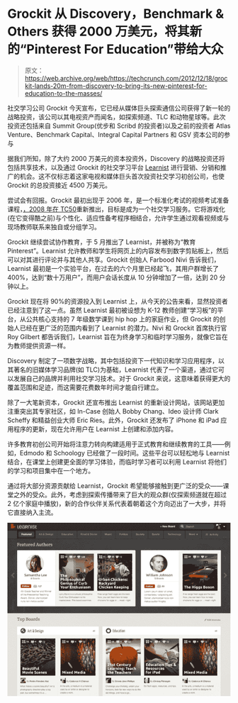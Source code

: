 # Grockit 从 Discovery，Benchmark & Others 获得 2000 万美元，将其新的“Pinterest For Education”带给大众

> 原文：<https://web.archive.org/web/https://techcrunch.com/2012/12/18/grockit-lands-20m-from-discovery-to-bring-its-new-pinterest-for-education-to-the-masses/>

社交学习公司 Grockit 今天宣布，它已经从媒体巨头探索通信公司获得了新一轮的战略投资，该公司以其电视资产而闻名，如探索频道、TLC 和动物星球等。此次投资还包括来自 Summit Group(优步和 Scribd 的投资者)以及之前的投资者 Atlas Venture、Benchmark Capital、Integral Capital Partners 和 GSV 资本公司的参与

据我们所知，除了大约 2000 万美元的资本投资外，Discovery 的战略投资还将包括共享技术，以及通过 Grockit 的社交学习平台 [Learnist](https://web.archive.org/web/20221206222130/http://learni.st/) 进行营销、分销和推广的机会。这不仅标志着这家电视和媒体巨头首次投资社交学习初创公司，也使 Grockit 的总投资接近 4500 万美元。

尝试会有回报。Grockit 最初出现于 2006 年，是一个标准化考试的视频考试准备课程，[，2008 年在 TC50](https://web.archive.org/web/20221206222130/https://beta.techcrunch.com/2008/09/10/tc50-grockit-the-multiplayer-learning-game-thats-better-than-any-practice-test/)重新推出，目标是成为一个社交学习服务。它将游戏化(在它变得酷之前)与个性化、适应性备考程序相结合，允许学生通过观看视频或与现场教师联系来独自或分组学习。

Grockit 继续尝试协作教育，于 5 月推出了 Learnist，并被称为“教育 Pinterest”。Learnist 允许教师和学生将网页上的内容发布到数字剪贴板上，然后可以对其进行评论并与其他人共享。Grockit 创始人 Farbood Nivi 告诉我们，Learnist 最初是一个实验平台，在过去的六个月里已经起飞，其用户群增长了 400%，达到“数十万用户”，而用户会话长度从 10 分钟增加了一倍，达到 20 分钟以上。

Grockit 现在将 90%的资源投入到 Learnist 上，从今天的公告来看，显然投资者已经注意到了这一点。虽然 Learnist 最初被设想为 K-12 教师创建“学习板”的平台，从公共核心支持的 7 年级数学课到 hip hop 上的家庭作业，但 Grockit 的创始人已经在更广泛的范围内看到了 Learnist 的潜力。Nivi 和 Grockit 首席执行官 Roy Gilbert 都告诉我们，Learnist 旨在为终身学习和临时学习服务，就像它旨在为教师提供资源一样。

Discovery 制定了一项数字战略，其中包括投资下一代知识和学习应用程序，以其著名的旧媒体学习品牌(如 TLC)为基础，Learnist 代表了一个渠道，通过它可以发展自己的品牌并利用社交学习技术。对于 Grockit 来说，这意味着获得更大的覆盖范围和足迹，而这需要花费数年时间才能自行建立。

除了一大笔新资本，Grockit 还宣布推出 Learnist 的重新设计网站，该网站更加注重突出其专家社区，如 In-Case 创始人 Bobby Chang、Ideo 设计师 Clark Scheffy 和精益创业大师 Eric Ries。此外，Grockit 还发布了 iPhone 和 iPad 应用程序的更新，现在允许用户在 Learnist 上创建和添加内容。

许多教育初创公司开始将注意力转向构建适用于正式教育和继续教育的工具——例如，Edmodo 和 Schoology 已经做了一段时间。这些平台可以轻松地与 Learnist 结合，在课堂上创建更全面的学习体验，而临时学习者可以利用 Learnist 将他们的学习和项目集中在一个地方。

通过将大部分资源贡献给 Learnist，Grockit 希望能够接触到更广泛的受众——课堂之外的受众。此外，考虑到探索传播带来了巨大的观众群(仅探索频道就在超过 2 亿个家庭中播放)，新的合作伙伴关系代表着朝着这个方向迈出了一大步，并将它直接纳入主流。

[![Screen shot 2012-12-18 at 3.41.48 AM](img/b0d0f42a7f519ecd58ca9f779e13a010.png)](https://web.archive.org/web/20221206222130/https://beta.techcrunch.com/wp-content/uploads/2012/12/screen-shot-2012-12-18-at-3-41-48-am.png)